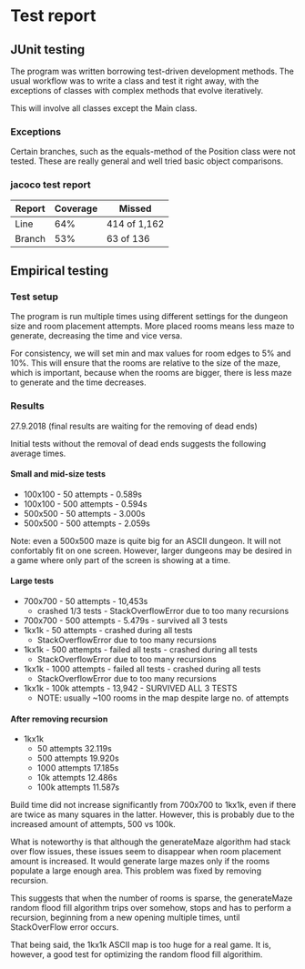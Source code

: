 # Test report

## JUnit testing

The program was written borrowing test-driven development methods. The usual workflow was to write a class and test it right away, with the exceptions of classes with complex methods that evolve iteratively.

This will involve all classes except the Main class. 

### Exceptions

Certain branches, such as the equals-method of the Position class were not tested. These are really general and well tried basic object comparisons.

### jacoco test report 

| Report          | Coverage | Missed        |
|-----------------|----------|---------------|
| Line   | 	64%     | 414 of 1,162   |
| Branch | 53%     | 	63 of 136    |

## Empirical testing

### Test setup

The program is run multiple times using different settings for the dungeon size and room placement attempts. More placed rooms means less maze to generate, decreasing the time and vice versa.

For consistency, we will set min and max values for room edges to 5% and 10%. This will ensure that the rooms are relative to the size of the maze, which is important, because when the rooms are bigger, there is less maze to generate and the time decreases.

### Results

27.9.2018
(final results are waiting for the removing of dead ends)

Initial tests without the removal of dead ends suggests the following average times.

#### Small and mid-size tests

- 100x100 - 50 attempts - 0.589s  
- 100x100 - 500 attempts - 0.594s  
- 500x500 - 50 attempts - 3.000s
- 500x500 - 500 attempts - 2.059s

Note: even a 500x500 maze is quite big for an ASCII dungeon. It will not confortably fit on one screen. However, larger dungeons may be desired in a game where only part of the screen is showing at a time.


#### Large tests

- 700x700 - 50 attempts - 10,453s 
    - crashed 1/3 tests - StackOverflowError due to too many recursions
- 700x700 - 500 attempts - 5.479s - survived all 3 tests
- 1kx1k - 50 attempts - crashed during all tests 
    - StackOverflowError due to too many recursions
- 1kx1k - 500 attempts - failed all tests - crashed during all tests 
    - StackOverflowError due to too many recursions
- 1kx1k - 1000 attempts - failed all tests - crashed during all tests 
    - StackOverflowError due to too many recursions
- 1kx1k - 100k attempts - 13,942 - SURVIVED ALL 3 TESTS
    - NOTE: usually ~100 rooms in the map despite large no. of attempts

#### After removing recursion
- 1kx1k 
    - 50 attempts 32.119s
    - 500 attempts 19.920s
    - 1000 attempts 17.185s
    - 10k attempts 12.486s
    - 100k attempts 11.587s

Build time did not increase significantly from 700x700 to 1kx1k, even if there are twice as many squares in the latter. However, this is probably due to the increased amount of attempts, 500 vs 100k.

What is noteworthy is that although the generateMaze algorithm had stack over flow issues, these issues seem to disappear when room placement amount is increased. It would generate large mazes only if the rooms populate a large enough area. This problem was fixed by removing recursion.

This suggests that when the number of rooms is sparse, the generateMaze random flood fill algorithm trips over somehow, stops and has to perform a recursion, beginning from a new opening multiple times, until StackOverFlow error occurs.

That being said, the 1kx1k ASCII map is too huge for a real game. It is, however, a good test for optimizing the random flood fill algorithim.




